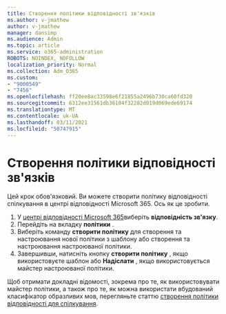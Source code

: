 ```yaml
---
title: Створення політики відповідності зв'язків
ms.author: v-jmathew
author: v-jmathew
manager: dansimp
ms.audience: Admin
ms.topic: article
ms.service: o365-administration
ROBOTS: NOINDEX, NOFOLLOW
localization_priority: Normal
ms.collection: Adm_O365
ms.custom:
- "9000549"
- "7456"
ms.openlocfilehash: ff20ee8ac33598e6f21855a2496b730ca60fd320
ms.sourcegitcommit: 6312ee31561db36104f32282d019d069ede69174
ms.translationtype: MT
ms.contentlocale: uk-UA
ms.lasthandoff: 03/11/2021
ms.locfileid: "50747915"
---
```

# <a name="create-a-communication-compliance-policy"></a>Створення політики відповідності зв'язків

Цей крок обов'язковий. Ви можете створити політику відповідності спілкування в центрі відповідності Microsoft 365. Ось як це зробити.

1. У [центрі відповідності Microsoft 365](https://go.microsoft.com/fwlink/?linkid=2130502)виберіть **відповідність зв'язку**.
2. Перейдіть на вкладку **політики** .
3. Виберіть команду **створити політику** для створення та настроювання нової політики з шаблону або створення та настроювання настроюваної політики.
4. Завершивши, натисніть кнопку **створити політику** , якщо використовуєте шаблон або **Надіслати** , якщо використовується майстер настроюваної політики.

Щоб отримати докладні відомості, зокрема про те, як використовувати майстер політики, а також про те, як можна використати вбудований класифікатор образливих мов, перегляньте статтю [створення політики відповідності для спілкування](https://go.microsoft.com/fwlink/?linkid=2129079).

